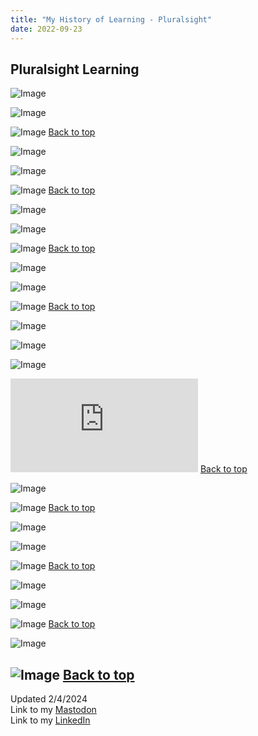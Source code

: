 ```yaml
---
title: "My History of Learning - Pluralsight"
date: 2022-09-23
---
```

## Pluralsight Learning

![Image](https://github.com/Nathan1824/Blog-Post-Dev/blob/main/_pictures/Pluralsight/Personal/PS_001.jpg?raw=true)

![Image](https://github.com/Nathan1824/Blog-Post-Dev/blob/main/_pictures/Pluralsight/Personal/PS_002.jpg?raw=true)

![Image](https://github.com/Nathan1824/Blog-Post-Dev/blob/main/_pictures/Pluralsight/Personal/PS_003.jpg?raw=true)
<a href="#top">Back to top</a>

![Image](https://github.com/Nathan1824/Blog-Post-Dev/blob/main/_pictures/Pluralsight/Personal/PS_004.jpg?raw=true)

![Image](https://github.com/Nathan1824/Blog-Post-Dev/blob/main/_pictures/Pluralsight/Personal/PS_005.jpg?raw=true)

![Image](https://github.com/Nathan1824/Blog-Post-Dev/blob/main/_pictures/Pluralsight/Personal/PS_006.jpg?raw=true)
<a href="#top">Back to top</a>

![Image](https://github.com/Nathan1824/Blog-Post-Dev/blob/main/_pictures/Pluralsight/Personal/PS_007.jpg?raw=true)

![Image](https://github.com/Nathan1824/Blog-Post-Dev/blob/main/_pictures/Pluralsight/Personal/PS_008.jpg?raw=true)

![Image](https://github.com/Nathan1824/Blog-Post-Dev/blob/main/_pictures/Pluralsight/Personal/PS_009.jpg?raw=true)
<a href="#top">Back to top</a>

![Image](https://github.com/Nathan1824/Blog-Post-Dev/blob/main/_pictures/Pluralsight/Personal/PS_010.jpg?raw=true)

![Image](https://github.com/Nathan1824/Blog-Post-Dev/blob/main/_pictures/Pluralsight/Personal/PS_011.jpg?raw=true)

![Image](https://github.com/Nathan1824/Blog-Post-Dev/blob/main/_pictures/Pluralsight/Personal/PS_012.jpg?raw=true)
<a href="#top">Back to top</a>

![Image](https://github.com/Nathan1824/Blog-Post-Dev/blob/main/_pictures/Pluralsight/Personal/PS_013.jpg?raw=true)

![Image](https://github.com/Nathan1824/Blog-Post-Dev/blob/main/_pictures/Pluralsight/Personal/PS_014.jpg?raw=true)

![Image](https://github.com/Nathan1824/Blog-Post-Dev/blob/main/_pictures/Pluralsight/Personal/PS_015.jpg?raw=true)

![Image](https://github.com/Nathan1824/Blog-Post-Dev/blob/main/_pictures/Pluralsight/Personal/PS_016.pdf?raw=true)
<a href="#top">Back to top</a>

![Image](https://github.com/Nathan1824/Blog-Post-Dev/blob/main/_pictures/Pluralsight/BSCI/PS_BSCI_001.jpg?raw=true)

![Image](https://github.com/Nathan1824/Blog-Post-Dev/blob/main/_pictures/Pluralsight/BSCI/PS_BSCI_002.jpg?raw=true)
<a href="#top">Back to top</a>

![Image](https://github.com/Nathan1824/Blog-Post-Dev/blob/main/_pictures/Pluralsight/BSCI/PS_BSCI_003.jpg?raw=true)

![Image](https://github.com/Nathan1824/Blog-Post-Dev/blob/main/_pictures/Pluralsight/BSCI/PS_BSCI_004.jpg?raw=true)

![Image](https://github.com/Nathan1824/Blog-Post-Dev/blob/main/_pictures/Pluralsight/BSCI/PS_BSCI_005.jpg?raw=true)
<a href="#top">Back to top</a>

![Image](https://github.com/Nathan1824/Blog-Post-Dev/blob/main/_pictures/Pluralsight/BSCI/PS_BSCI_006.jpg?raw=true)

![Image](https://github.com/Nathan1824/Blog-Post-Dev/blob/main/_pictures/Pluralsight/BSCI/PS_BSCI_007.jpg?raw=true)

![Image](https://github.com/Nathan1824/Blog-Post-Dev/blob/main/_pictures/Pluralsight/BSCI/PS_BSCI_009.jpg?raw=true)
<a href="#top">Back to top</a>

![Image](https://github.com/Nathan1824/Blog-Post-Dev/blob/main/_pictures/Pluralsight/BSCI/PS_BSCI_008.jpg?raw=true)

![Image](https://github.com/Nathan1824/Blog-Post-Dev/blob/main/_pictures/Pluralsight/BSCI/PS_BSCI_010.jpg?raw=true)
<a href="#top">Back to top</a>
---
Updated 2/4/2024\
Link to my <a rel="me" href="https://tech.lgbt/@NathanHamblin_MI6">Mastodon</a>\
Link to my <a rel="me" href="https://www.linkedin.com/in/nathan-hamblin">LinkedIn</a>
